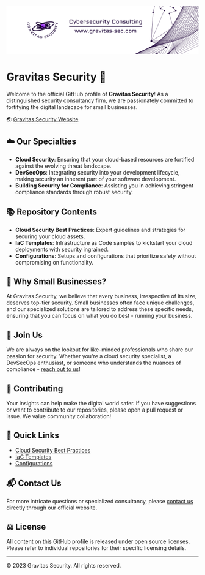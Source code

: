 ![Gravitas Security Banner](https://github.com/Gravitas-Security/.github/blob/main/design-af15fabf-83af-4843-9afa-9423c0857fdd.png)

# Gravitas Security :closed_lock_with_key:

Welcome to the official GitHub profile of **Gravitas Security**! As a distinguished security consultancy firm, we are passionately committed to fortifying the digital landscape for small businesses.

:earth_asia: [Gravitas Security Website](http://www.gravitas-sec.com)

## :cloud: Our Specialties

- **Cloud Security**: Ensuring that your cloud-based resources are fortified against the evolving threat landscape.
- **DevSecOps**: Integrating security into your development lifecycle, making security an inherent part of your software development.
- **Building Security for Compliance**: Assisting you in achieving stringent compliance standards through robust security.

## :books: Repository Contents

- **Cloud Security Best Practices**: Expert guidelines and strategies for securing your cloud assets.
- **IaC Templates**: Infrastructure as Code samples to kickstart your cloud deployments with security ingrained.
- **Configurations**: Setups and configurations that prioritize safety without compromising on functionality.

## :small_orange_diamond: Why Small Businesses?

At Gravitas Security, we believe that every business, irrespective of its size, deserves top-tier security. Small businesses often face unique challenges, and our specialized solutions are tailored to address these specific needs, ensuring that you can focus on what you do best - running your business.

## :busts_in_silhouette: Join Us

We are always on the lookout for like-minded professionals who share our passion for security. Whether you're a cloud security specialist, a DevSecOps enthusiast, or someone who understands the nuances of compliance - [reach out to us](http://www.gravitas-sec.com/contact)!

## :pushpin: Contributing

Your insights can help make the digital world safer. If you have suggestions or want to contribute to our repositories, please open a pull request or issue. We value community collaboration!

## :link: Quick Links

- [Cloud Security Best Practices](https://github.com/Gravitas-Security/cloud-security-best-practices)
- [IaC Templates](https://github.com/Gravitas-Security/IaC-templates)
- [Configurations](https://github.com/Gravitas-Security/configurations)

## :mailbox_with_mail: Contact Us

For more intricate questions or specialized consultancy, please [contact us](http://www.gravitas-sec.com/contact) directly through our official website.

## :balance_scale: License

All content on this GitHub profile is released under open source licenses. Please refer to individual repositories for their specific licensing details.

---

&copy; 2023 Gravitas Security. All rights reserved.
